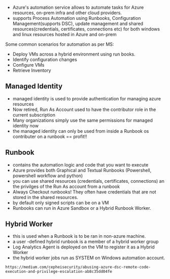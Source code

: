 - Azure's automation service allows to automate tasks for Azure resources, on-prem infra and other cloud providers.
- supports Process Automation using Runbooks, Configuration Management(supports DSC), update management and shared resources(credentials, certificates, connections etc) for both windows and linux resources hosted in Azure and on-prem

Some common scenarios for automation as per MS:
- Deploy VMs across a hybrid environment using run books.
- Identify configuration changes 
- Configure VMs
- Retrieve Inventory

## Managed Identity 
- managed identity is used to provide authentication for managing azure resources
- Now retired, Run As Account used to have the contributor role in the current subscription
- Many organizations simply use the same permissions for managed identity now 
- the managed identity can only be used from inside a Runbook os contributer on a runbook == profit!!

## Runbook
- contains the automation logic and code that you want to execute 
- Azure provides both Graphical and Textual Runbooks (Powershell, powershell workflow and python)
- you can use shared resources (credentials, certificates, connections) an the privilges of the Run As account from a runbook
- Always Checkout runbooks! They often have credentials that are not stored in the shared resources.
- by default only signed scripts can be on a VM
- Runbooks can run in Azure Sandbox or a Hybrid Runbook Worker.

## Hybrid Worker
- this is used when a Runbook is to be ran in non-azure machine. 
- a user -defined hybrid runbook is a member of a hybrid worker group
- Log Analytics Agent is deployed on the VM to register it as a Hybrid Worker 
- the hybrid worker jobs run as SYSTEM on Windows automation account. 

`https://medium.com/cepheisecurity/abusing-azure-dsc-remote-code-execution-and-privilege-escalation-ab8c35dd04fe`